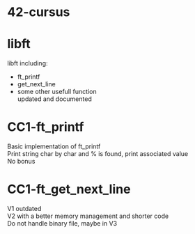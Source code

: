 # 42-cursus

# libft
libft including: <br>
- ft_printf <br>
- get_next_line <br>
- some other usefull function <br> 
updated and documented

# CC1-ft_printf
Basic implementation of ft_printf <br>
Print string char by char and % is found, print associated value <br>
No bonus <br>
# CC1-ft_get_next_line
V1 outdated <br>
V2 with a better memory management and shorter code <br>
Do not handle binary file, maybe in V3
